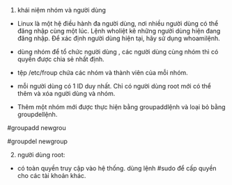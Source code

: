 1. khái niệm nhóm và người dùng

- Linux là một hệ điều hành đa người dùng, nơi nhiều người dùng có thể đăng nhập cùng một lúc. Lệnh wholiệt kê những người dùng hiện đang đăng nhập. Để xác định người dùng hiện tại, hãy sử dụng whoamilệnh.

- dùng nhóm để tổ chức người dùng , các người dùng cùng nhóm thì có quyền được chia sẻ nhất định.
  
- tệp /etc/froup chứa các nhóm và thành viên của mỗi nhóm.
  
- mỗi người dùng có 1 ID duy nhất.  Chỉ có người dùng root mới có thể thêm và xóa người dùng và nhóm. 
  
-  Thêm một nhóm mới được thực hiện bằng groupaddlệnh và loại bỏ bằng groupdellệnh.

#groupadd newgrou
  
#groupdel newgroup
  
2. người dùng root:

- có toàn quyền truy cập vào hệ thống. dùng lệnh #sudo để cấp quyền cho các tài khoản khác.
  
